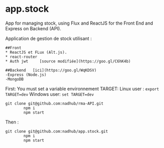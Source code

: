 # app.stock

App  for managing  stock, using Flux and ReactJS for the Front End and Express on Backend (API). 

Application de gestion de stock utilisant :  

    ##Front
    * ReactJS et FLux (Alt.js). 
    * react-router
    * Auth jwt     [source modifiée](https://goo.gl/C6hK4b)
    
    ##Backend   [ici](https://goo.gl/WqKDSV)
    -Express (Node.js)
    -MongoDB


 First:  You must set a variable environnement TARGET: 
 Linux user : ``` export TARGET=dev ```
 Windows user: ``` set TARGET=dev ```

 ```
 git clone git@github.com:nadhub/rma-API.git 
         npm i
         npm start 
```
           
 Then :  
 ```
 git clone git@github.com:nadhub/app.stock.git
         npm i
         npm start   
```

